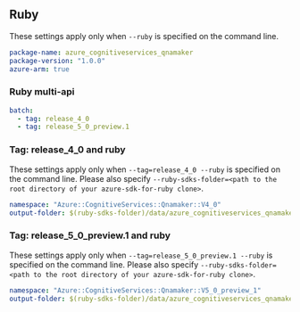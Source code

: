 ## Ruby

These settings apply only when `--ruby` is specified on the command line.

``` yaml
package-name: azure_cognitiveservices_qnamaker
package-version: "1.0.0"
azure-arm: true
```

### Ruby multi-api

``` yaml $(ruby) && $(multiapi)
batch:
  - tag: release_4_0
  - tag: release_5_0_preview.1
```

### Tag: release_4_0 and ruby

These settings apply only when `--tag=release_4_0 --ruby` is specified on the command line.
Please also specify `--ruby-sdks-folder=<path to the root directory of your azure-sdk-for-ruby clone>`.

``` yaml $(tag) == 'release_4_0' && $(ruby)
namespace: "Azure::CognitiveServices::Qnamaker::V4_0"
output-folder: $(ruby-sdks-folder)/data/azure_cognitiveservices_qnamaker/lib
```


### Tag: release_5_0_preview.1 and ruby

These settings apply only when `--tag=release_5_0_preview.1 --ruby` is specified on the command line.
Please also specify `--ruby-sdks-folder=<path to the root directory of your azure-sdk-for-ruby clone>`.

``` yaml $(tag) == 'release_5_0_preview.1' && $(ruby)
namespace: "Azure::CognitiveServices::Qnamaker::V5_0_preview_1"
output-folder: $(ruby-sdks-folder)/data/azure_cognitiveservices_qnamaker/lib/preview/v5.0-preview.1
```